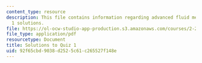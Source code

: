 ```yaml
---
content_type: resource
description: This file contains information regarding advanced fluid mechanics, quiz
  1 solutions.
file: https://ol-ocw-studio-app-production.s3.amazonaws.com/courses/2-25-advanced-fluid-mechanics-fall-2013/92f65cbd9038d2525c61c265527f148e_MIT2_25F13_SolQuiz1.pdf
file_type: application/pdf
resourcetype: Document
title: Solutions to Quiz 1
uid: 92f65cbd-9038-d252-5c61-c265527f148e
---
```

